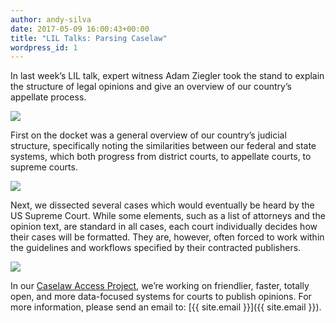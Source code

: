```yaml
---
author: andy-silva
date: 2017-05-09 16:00:43+00:00
title: "LIL Talks: Parsing Caselaw"
wordpress_id: 1
---
```


In last week’s LIL talk, expert witness Adam Ziegler took the stand to explain the structure of legal opinions and give an overview of our country’s appellate process.

![](https://lil.law.harvard.edu/blog/wp-content/uploads/2017/04/1.jpg)

First on the docket was a general overview of our country’s judicial structure, specifically noting the similarities between our federal and state systems, which both progress from district courts, to appellate courts, to supreme courts.

![](file:///Users/rcremona/Desktop/Blog%20_%20Library%20Innovation%20Lab2_files/2_adamated_gif.gif)

Next, we dissected several cases which would eventually be heard by the US Supreme Court. While some elements, such as a list of attorneys and the opinion text, are standard in all cases, each court individually decides how their cases will be formatted. They are, however, often forced to work within the guidelines and workflows specified by their contracted publishers.

![](https://lil.law.harvard.edu/blog/wp-content/uploads/2017/04/3.jpg)

In our [Caselaw Access Project](http://lil.law.harvard.edu/projects/caselaw-access-project/), we’re working on friendlier, faster, totally open, and more data-focused systems for courts to publish opinions. For more information, please send an email to: [{{ site.email }}]({{ site.email }}).
